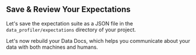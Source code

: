 ## Save & Review Your Expectations

Let's save the expectation suite as a JSON file in the `data_profiler/expectations` directory of your project.

Let's now rebuild your Data Docs, which helps you communicate about your data with both machines and humans.
